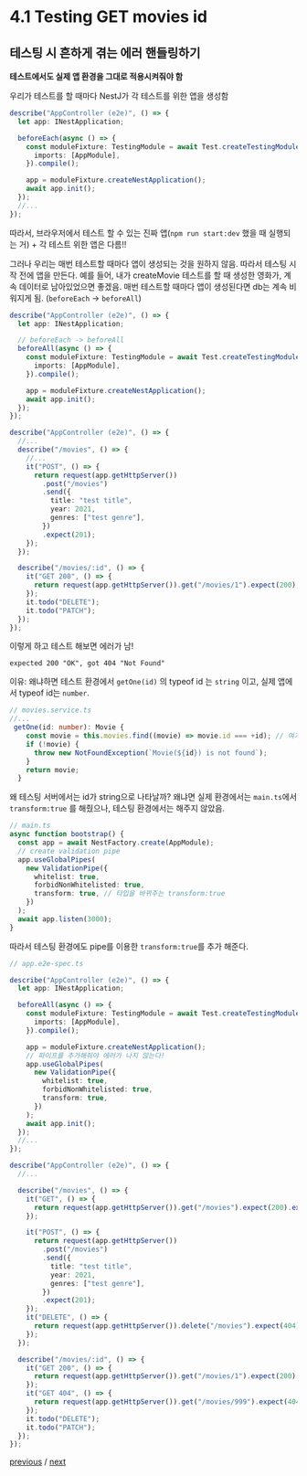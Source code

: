 # 4.1 Testing GET movies id

## 테스팅 시 흔하게 겪는 에러 핸들링하기

**테스트에서도 실제 앱 환경을 그대로 적용시켜줘야 함**

우리가 테스트를 할 때마다 NestJ가 각 테스트를 위한 앱을 생성함

```ts
describe("AppController (e2e)", () => {
  let app: INestApplication;

  beforeEach(async () => {
    const moduleFixture: TestingModule = await Test.createTestingModule({
      imports: [AppModule],
    }).compile();

    app = moduleFixture.createNestApplication();
    await app.init();
  });
  //...
});
```

따라서, 브라우저에서 테스트 할 수 있는 진짜 앱(`npm run start:dev` 했을 때 실행되는 거) + 각 테스트 위한 앱은 다름!!

그러나 우리는 매번 테스트할 때마다 앱이 생성되는 것을 원하지 않음. 따라서 테스팅 시작 전에 앱을 만든다. 예를 들어, 내가 createMovie 테스트를 할 때 생성한 영화가, 계속 데이터로 남아있었으면 좋겠음. 매번 테스트할 때마다 앱이 생성된다면 db는 계속 비워지게 됨. (`beforeEach` -> `beforeAll`)

```ts
describe("AppController (e2e)", () => {
  let app: INestApplication;

  // beforeEach -> beforeAll
  beforeAll(async () => {
    const moduleFixture: TestingModule = await Test.createTestingModule({
      imports: [AppModule],
    }).compile();

    app = moduleFixture.createNestApplication();
    await app.init();
  });
});
```

```ts
describe("AppController (e2e)", () => {
  //...
  describe("/movies", () => {
    //...
    it("POST", () => {
      return request(app.getHttpServer())
        .post("/movies")
        .send({
          title: "test title",
          year: 2021,
          genres: ["test genre"],
        })
        .expect(201);
    });
  });

  describe("/movies/:id", () => {
    it("GET 200", () => {
      return request(app.getHttpServer()).get("/movies/1").expect(200); // POST 에서 생성했으니까 id가 1이라는 걸 우린 알고 있음.
    });
    it.todo("DELETE");
    it.todo("PATCH");
  });
});
```

이렇게 하고 테스트 해보면 에러가 남!

```
expected 200 "OK", got 404 "Not Found"
```

이유: 왜냐하면 테스트 환경에서 `getOne(id)` 의 typeof id 는 `string` 이고, 실제 앱에서 typeof id는 `number`.

```ts
// movies.service.ts
//...
 getOne(id: number): Movie {
    const movie = this.movies.find((movie) => movie.id === +id); // 여기에서 충돌이 난다!
    if (!movie) {
      throw new NotFoundException(`Movie(${id}) is not found`);
    }
    return movie;
  }
```

왜 테스팅 서버에서는 id가 string으로 나타날까? 왜냐면 실제 환경에서는 `main.ts`에서 `transform:true` 를 해줬으나, 테스팅 환경에서는 해주지 않았음.

```ts
// main.ts
async function bootstrap() {
  const app = await NestFactory.create(AppModule);
  // create validation pipe
  app.useGlobalPipes(
    new ValidationPipe({
      whitelist: true,
      forbidNonWhitelisted: true,
      transform: true, // 타입을 바뀌주는 transform:true
    })
  );
  await app.listen(3000);
}
```

따라서 테스팅 환경에도 pipe를 이용한 `transform:true`를 추가 해준다.

```ts
// app.e2e-spec.ts

describe("AppController (e2e)", () => {
  let app: INestApplication;

  beforeAll(async () => {
    const moduleFixture: TestingModule = await Test.createTestingModule({
      imports: [AppModule],
    }).compile();

    app = moduleFixture.createNestApplication();
    // 파이프를 추가해줘야 에러가 나지 않는다!
    app.useGlobalPipes(
      new ValidationPipe({
        whitelist: true,
        forbidNonWhitelisted: true,
        transform: true,
      })
    );
    await app.init();
  });
  //...
});
```

```ts
describe("AppController (e2e)", () => {
  //...

  describe("/movies", () => {
    it("GET", () => {
      return request(app.getHttpServer()).get("/movies").expect(200).expect([]);
    });

    it("POST", () => {
      return request(app.getHttpServer())
        .post("/movies")
        .send({
          title: "test title",
          year: 2021,
          genres: ["test genre"],
        })
        .expect(201);
    });
    it("DELETE", () => {
      return request(app.getHttpServer()).delete("/movies").expect(404); // delete id가 없으므로 404
    });
  });

  describe("/movies/:id", () => {
    it("GET 200", () => {
      return request(app.getHttpServer()).get("/movies/1").expect(200); // POST에서 생성했으므로 200
    });
    it("GET 404", () => {
      return request(app.getHttpServer()).get("/movies/999").expect(404); // 생성되지 않은 영화이므로 404
    });
    it.todo("DELETE");
    it.todo("PATCH");
  });
});
```

[previous](4.0.testing-movies.md) / [next](4.2.testing-PATCH-and-DELETE-movies-id.md)
